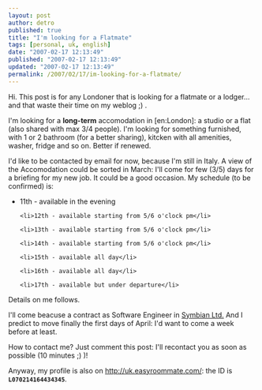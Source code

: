 ```yaml
---
layout: post
author: detro
published: true
title: "I'm looking for a Flatmate"
tags: [personal, uk, english]
date: "2007-02-17 12:13:49"
published: "2007-02-17 12:13:49"
updated: "2007-02-17 12:13:49"
permalink: /2007/02/17/im-looking-for-a-flatmate/
---
```


Hi.
This post is for any Londoner that is looking for a flatmate or a lodger... and that waste their time on my weblog ;) .

I'm looking for a <strong>long-term</strong> accomodation in [en:London]: a studio or a flat (also shared with max 3/4 people). I'm looking for something furnished, with 1 or 2 bathroom (for a better sharing), kitcken with all amenities, washer, fridge and so on. Better if renewed.

I'd like to be contacted by email for now, because I'm still in Italy. A view of the Accomodation could be sorted in March: I'll come for few (3/5) days for a briefing for my new job. It could be a good occasion. My schedule (to be confirmed) is:
<ul>
	<li>11th - available in the evening</li>

	<li>12th - available starting from 5/6 o'clock pm</li>

	<li>13th - available starting from 5/6 o'clock pm</li>

	<li>14th - available starting from 5/6 o'clock pm</li>

	<li>15th - available all day</li>

	<li>16th - available all day</li>

	<li>17th - available but under departure</li>
</ul>

Details on me follows. <!--more-->

I'll come beacuse a contract as Software Engineer in <a href="http://www.symbian.com/">Symbian Ltd.</a> And I predict to move finally the first days of April: I'd want to come a week before at least.

How to contact me?
Just comment this post: I'll recontact you as soon as possible (10 minutes ;) )!

Anyway, my profile is also on <a href="http://uk.easyroommate.com/">http://uk.easyroommate.com/</a>: the ID is <strong><code>L070214164434345</code></strong>.
